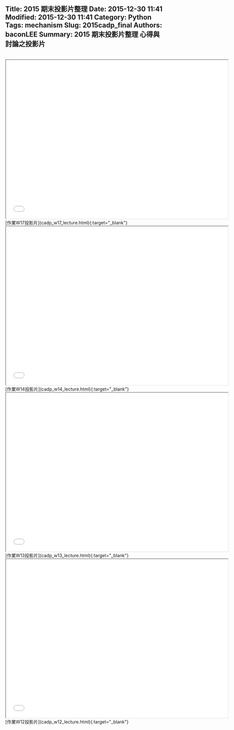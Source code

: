 Title: 2015 期末投影片整理
Date: 2015-12-30 11:41
Modified: 2015-12-30 11:41
Category: Python
Tags: mechanism
Slug: 2015cadp_final
Authors: baconLEE
Summary: 2015 期末投影片整理
心得與討論之投影片
---------------------

<br>
<iframe src="cadp_w17_lecture.html" width="700" height="500"></iframe>
[作業W17投影片](cadp_w17_lecture.html){:target="_blank"}

<iframe src="cadp_w14_lecture.html" width="700" height="500"></iframe>
[作業W14投影片](cadp_w14_lecture.html){:target="_blank"}
<br>
<iframe src="cadp_w13_lecture.html" width="700" height="500"></iframe>
[作業W13投影片](cadp_w13_lecture.html){:target="_blank"}
<br>
<iframe src="cadp_w12_lecture.html" width="700" height="500"></iframe>
[作業W12投影片](cadp_w12_lecture.html){:target="_blank"}











